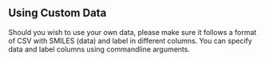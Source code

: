 ## Using Custom Data
Should you wish to use your own data, please make sure it follows a format of CSV with SMILES (data) and label in different columns. You can specify data and label columns using commandline arguments.
